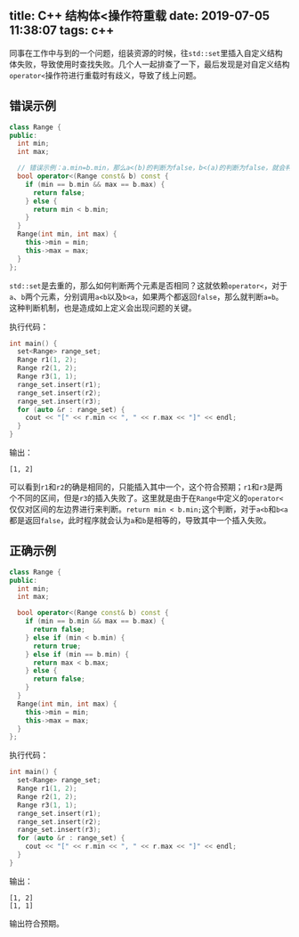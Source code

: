 title: C++ 结构体<操作符重载
date: 2019-07-05 11:38:07
tags: c++
---

同事在工作中与到的一个问题，组装资源的时候，往`std::set`里插入自定义结构体失败，导致使用时查找失败。几个人一起排查了一下，最后发现是对自定义结构`operator<`操作符进行重载时有歧义，导致了线上问题。

<!-- more -->

## 错误示例

``` c++
class Range {
public:
  int min;
  int max;

  // 错误示例：a.min=b.min，那么a<(b)的判断为false，b<(a)的判断为false，就会判断a=b，无法插入
  bool operator<(Range const& b) const {
    if (min == b.min && max == b.max) {
      return false;
    } else {
      return min < b.min;
    }
  }
  Range(int min, int max) {
    this->min = min;
    this->max = max;
  }
};
```

`std::set`是去重的，那么如何判断两个元素是否相同？这就依赖`operator<`，对于`a`、`b`两个元素，分别调用`a<b`以及`b<a`，如果两个都返回`false`，那么就判断`a=b`。这种判断机制，也是造成如上定义会出现问题的关键。

执行代码：

``` c++
int main() {
  set<Range> range_set;
  Range r1(1, 2);
  Range r2(1, 2);
  Range r3(1, 1);
  range_set.insert(r1);
  range_set.insert(r2);
  range_set.insert(r3);  
  for (auto &r : range_set) {
    cout << "[" << r.min << ", " << r.max << "]" << endl;
  }
}
```

输出：
```
[1, 2]
```

可以看到`r1`和`r2`的确是相同的，只能插入其中一个，这个符合预期；`r1`和`r3`是两个不同的区间，但是`r3`的插入失败了。这里就是由于在`Range`中定义的`operator<`仅仅对区间的左边界进行来判断。`return min < b.min;`这个判断，对于`a<b`和`b<a`都是返回`false`，此时程序就会认为`a`和`b`是相等的，导致其中一个插入失败。

## 正确示例

``` c++
class Range {
public:
  int min;
  int max;

  bool operator<(Range const& b) const {
    if (min == b.min && max == b.max) {
      return false;
    } else if (min < b.min) {
      return true;
    } else if (min == b.min) {
      return max < b.max;
    } else {
      return false;
    }
  }
  Range(int min, int max) {
    this->min = min;
    this->max = max;
  }
};
```

执行代码：
``` c++
int main() {
  set<Range> range_set;
  Range r1(1, 2);
  Range r2(1, 2);
  Range r3(1, 1);
  range_set.insert(r1);
  range_set.insert(r2);
  range_set.insert(r3);  
  for (auto &r : range_set) {
    cout << "[" << r.min << ", " << r.max << "]" << endl;
  }
}
```

输出：
```
[1, 2]
[1, 1]
```

输出符合预期。
